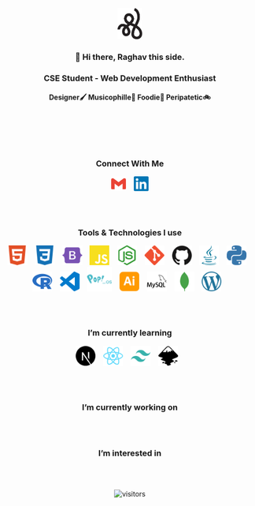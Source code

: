 <div align="center">
<img src="./assets/rg-logo3.svg" width="50px"/>

### 👋 Hi there, **Raghav** this side.
### CSE Student - Web Development Enthusiast
#### Designer🖌 Musicophille🎷 Foodie🍕 Peripatetic🚲
<br>
<br>
<br>
<br>

<!-------------------------------------------------------------------------->

### Connect With Me

[<img src="./assets/gmail.svg" width="30px"/>][mail]&nbsp;&nbsp;&nbsp;
[<img src="./assets/linkedin.svg" width="30px"/>][linkedin]

<br>
<br>
<!-------------------------------------------------------------------------->

### Tools & Technologies I use

[<img src="./assets/html5.svg" width="40px"/>][html5]&nbsp;&nbsp;&nbsp;
[<img src="./assets/css3.svg" width="40px"/>][css3]&nbsp;&nbsp;&nbsp;
[<img src="./assets/bootstrap.svg" width="40px"/>][bootstrap]&nbsp;&nbsp;&nbsp;
[<img src="./assets/javascript.svg" width="40px"/>][javascript]&nbsp;&nbsp;&nbsp;
[<img src="./assets/node-dot-js.svg" width="40px"/>][node.js]&nbsp;&nbsp;&nbsp;
[<img src="./assets/git.svg" width="40px"/>][git]&nbsp;&nbsp;&nbsp;
[<img src="./assets/github.svg" width="40px"/>][github]&nbsp;&nbsp;&nbsp;
[<img src="./assets/java.svg" width="40px"/>][java]&nbsp;&nbsp;&nbsp;
[<img src="./assets/python.svg" width="40px"/>][python]&nbsp;&nbsp;&nbsp;<br>
[<img src="./assets/r.svg" width="40px"/>][r]&nbsp;&nbsp;&nbsp;
[<img src="./assets/visualstudiocode.svg" width="40px"/>][vscode]&nbsp;&nbsp;&nbsp;
[<img src="./assets/pop_os.svg" width="50px"/>][popos]&nbsp;&nbsp;&nbsp;
[<img src="./assets/adobeillustrator.svg" width="40px"/>][ai]&nbsp;&nbsp;&nbsp;
[<img src="./assets/mysql.svg" width="40px"/>][mysql]&nbsp;&nbsp;&nbsp;
[<img src="./assets/mongodb.svg" width="40px"/>][mongodb]&nbsp;&nbsp;&nbsp;
[<img src="./assets/wordpress.svg" width="40px"/>][wp]&nbsp;&nbsp;&nbsp;

<br>
<br>

<!-------------------------------------------------------------------------->

### I’m currently learning

[<img src="./assets/next-dot-js.svg" width="40px"/>][next.js]&nbsp;&nbsp;&nbsp;
[<img src="./assets/react.svg" width="40px"/>][react]&nbsp;&nbsp;&nbsp;
[<img src="./assets/tailwindcss.svg" width="40px"/>][tailwindcss]&nbsp;&nbsp;&nbsp;
[<img src="./assets/inkscape.svg" width="40px"/>][inkscape]&nbsp;&nbsp;&nbsp;

<br>
<br>

<!-------------------------------------------------------------------------->

### I’m currently working on

<br>
<br>
<!-------------------------------------------------------------------------->

### I’m interested in

<br>
<br>
<!-------------------------------------------------------------------------->

![visitors](https://visitor-badge.glitch.me/badge?page_id=rg12301.rg12301)

</div>

<!------------------------------Links--------------------------------------->

[mail]: mailto:12301raghavgoyal@gmail.com
[linkedin]: www.linkedin.com/in/12301raghavgoyal
[html5]: https://developer.mozilla.org/en-US/docs/Web/Guide/HTML/HTML5
[css3]: https://www.w3schools.com/css/
[bootstrap]: https://getbootstrap.com/
[tailwindcss]: https://tailwindcss.com/
[javascript]: https://javascript.info/
[node.js]: https://nodejs.org/en/
[react]: https://reactjs.org/
[next.js]: https://nextjs.org/
[git]: https://git-scm.com/
[github]: https://github.com/
[java]: https://www.java.com/en/
[python]: https://www.python.org/
[r]: https://www.r-project.org/
[vscode]: https://code.visualstudio.com/docs
[popos]: https://pop.system76.com/
[ai]: https://helpx.adobe.com/support/illustrator.html?promoid=YSYYG8WM&mv=other
[inkscape]: https://inkscape.org/
[mysql]: https://www.mysql.com/
[mongodb]: https://www.mongodb.com/2
[wp]: https://wordpress.org/

<!--
**rg12301/rg12301** is a ✨ _special_ ✨ repository because its `README.md` (this file) appears on your GitHub profile.

Here are some ideas to get you started:

- 🔭 I’m currently working on ...
- 🌱 I’m currently learning ...
- 👯 I’m looking to collaborate on ...
- 🤔 I’m looking for help with ...
- 💬 Ask me about ...
- 📫 How to reach me: ...
- 😄 Pronouns: ...
- ⚡ Fun fact: ...
-->
